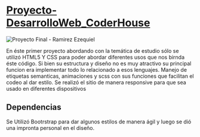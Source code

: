 # [Proyecto-DesarrolloWeb_CoderHouse](https://ezequiel-ramirez.github.io/Proyecto-DesarrolloWeb_CoderHouse/index.html)
![Proyecto Final - Ramirez Ezequiel](https://user-images.githubusercontent.com/78183135/132258929-de24b540-5409-4087-8b4e-2e2c4c4f8284.gif)

En éste primer proyecto abordando con la temática de estudio sólo se utilizó HTML5 Y CSS para poder abordar diferentes usos que nos birnda éste código. Si bien su estructura y diseño no es muy atractivo su principal funcion era implementar todo lo relacionado a esos lenguajes. Manejo de etiquetas semanticas, animaciones y scss con sus funciones que facilitan el codeo al dar estilo.
Se realizó el sitio de manera responsive para que sea usado en diferentes dispositivos

## Dependencias
Se Utilizó Bootrstrap para dar algunos estilos de manera ágil y luego se dió una impronta personal en el diseño.
